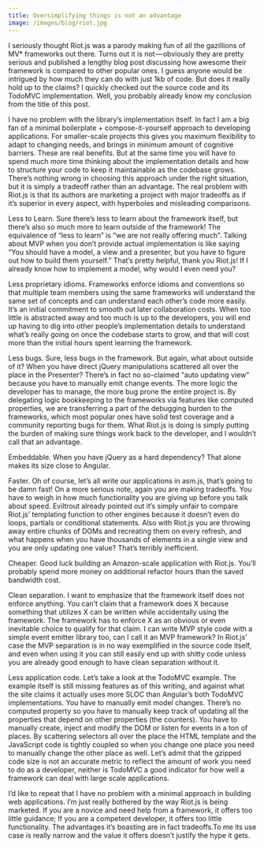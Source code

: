 ```yaml
---
title: Oversimplifying things is not an advantage
image: /images/blog/riot.jpg
---
```


<!-- ![Riot](/images/blog/riot.jpg "Riot") -->

I seriously thought Riot.js was a parody making fun of all the gazillions of MV* frameworks out there. Turns out it is not — obviously they are pretty serious and published a lengthy blog post discussing how awesome their framework is compared to other popular ones. I guess anyone would be intrigued by how much they can do with just 1kb of code. But does it really hold up to the claims? I quickly checked out the source code and its TodoMVC implementation. Well, you probably already know my conclusion from the title of this post.

I have no problem with the library’s implementation itself. In fact I am a big fan of a minimal boilerplate + compose-it-yourself approach to developing applications. For smaller-scale projects this gives you maximum flexibility to adapt to changing needs, and brings in minimum amount of cognitive barriers. These are real benefits. But at the same time you will have to spend much more time thinking about the implementation details and how to structure your code to keep it maintainable as the codebase grows. There’s nothing wrong in choosing this approach under the right situation, but it is simply a tradeoff rather than an advantage. The real problem with Riot.js is that its authors are marketing a project with major tradeoffs as if it’s superior in every aspect, with hyperboles and misleading comparisons.

Less to Learn. Sure there’s less to learn about the framework itself, but there’s also so much more to learn outside of the framework! The equivalence of “less to learn” is “we are not really offering much”. Talking about MVP when you don’t provide actual implementation is like saying “You should have a model, a view and a presenter, but you have to figure out how to build them yourself.” That’s pretty helpful, thank you Riot.js! If I already know how to implement a model, why would I even need you?

Less proprietary idioms. Frameworks enforce idioms and conventions so that multiple team members using the same frameworks will understand the same set of concepts and can understand each other’s code more easily. It’s an initial commitment to smooth out later collaboration costs. When too little is abstracted away and too much is up to the developers, you will end up having to dig into other people’s implementation details to understand what’s really going on once the codebase starts to grow, and that will cost more than the initial hours spent learning the framework.

Less bugs. Sure, less bugs in the framework. But again, what about outside of it? When you have direct jQuery manipulations scattered all over the place in the Presenter? There’s in fact no so-claimed “auto updating view” because you have to manually emit change events. The more logic the developer has to manage, the more bug prone the entire project is. By delegating logic bookkeeping to the frameworks via features like computed properties, we are transferring a part of the debugging burden to the frameworks, which most popular ones have solid test coverage and a community reporting bugs for them. What Riot.js is doing is simply putting the burden of making sure things work back to the developer, and I wouldn’t call that an advantage.

Embeddable. When you have jQuery as a hard dependency? That alone makes its size close to Angular.

Faster. Oh of course, let’s all write our applications in asm.js, that’s going to be damn fast! On a more serious note, again you are making tradeoffs. You have to weigh in how much functionality you are giving up before you talk about speed. Eviltrout already pointed out it’s simply unfair to compare Riot.js’ templating function to other engines because it doesn’t even do loops, partials or conditional statements. Also with Riot.js you are throwing away entire chunks of DOMs and recreating them on every refresh, and what happens when you have thousands of elements in a single view and you are only updating one value? That’s terribly inefficient.

Cheaper. Good luck building an Amazon-scale application with Riot.js. You’ll probably spend more money on additional refactor hours than the saved bandwidth cost.

Clean separation. I want to emphasize that the framework itself does not enforce anything. You can’t claim that a framework does X because something that utilizes X can be written while accidentally using the framework. The framework has to enforce X as an obvious or even inevitable choice to qualify for that claim. I can write MVP style code with a simple event emitter library too, can I call it an MVP framework? In Riot.js’ case the MVP separation is in no way exemplified in the source code itself, and even when using it you can still easily end up with shitty code unless you are already good enough to have clean separation without it.

Less application code. Let’s take a look at the TodoMVC example. The example itself is still missing features as of this writing, and against what the site claims it actually uses more SLOC than Angular’s both TodoMVC implementations. You have to manually emit model changes. There’s no computed property so you have to manually keep track of updating all the properties that depend on other properties (the counters). You have to manually create, inject and modify the DOM or listen for events in a ton of places. By scattering selectors all over the place the HTML template and the JavaScript code is tightly coupled so when you change one place you need to manually change the other place as well. Let’s admit that the gzipped code size is not an accurate metric to reflect the amount of work you need to do as a developer, neither is TodoMVC a good indicator for how well a framework can deal with large scale applications.

I’d like to repeat that I have no problem with a minimal approach in building web applications. I’m just really bothered by the way Riot.js is being marketed. If you are a novice and need help from a framework, it offers too little guidance; If you are a competent developer, it offers too little functionality. The advantages it’s boasting are in fact tradeoffs.To me its use case is really narrow and the value it offers doesn’t justify the hype it gets.

